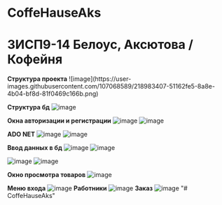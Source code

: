 
# CoffeHauseAks

<h1> 3ИСП9-14 Белоус, Аксютова /Кофейня </h1>
<b>Структура проекта</b>
![image](https://user-images.githubusercontent.com/107068589/218983407-51162fe5-8a8e-4b04-bf8d-81f0469c166b.png)

<b>Структура бд</b>
![image](https://user-images.githubusercontent.com/107068589/218983649-71c0cc96-172c-4d42-88f7-50a41a837eb6.png)

<b>Окна авторизации и регистрации</b>
![image](https://user-images.githubusercontent.com/107068589/218983778-118965bb-2660-4432-9dfc-9bd130a24abc.png)
![image](https://user-images.githubusercontent.com/107068589/218983840-799ad9a3-370d-4817-8c65-02d956ea5520.png)

<b> ADO NET </b>
![image](https://user-images.githubusercontent.com/107068589/218984191-05e7fdd6-3a2d-4281-ac3b-bb3e3bab21ae.png)
![image](https://user-images.githubusercontent.com/107068589/218985899-c95e9552-e845-4955-b5cc-56372672d286.png)

<b>Ввод данных в бд</b>
![image](https://user-images.githubusercontent.com/107068589/220342627-d665a008-c51d-4377-a2a1-aa817a41f0bf.png)
![image](https://user-images.githubusercontent.com/107068589/220342853-72dc3cf3-f3e0-4e63-8585-22aa0cc40e03.png)

![image](https://user-images.githubusercontent.com/107068589/220345135-0e2161f3-7815-4bfc-bad7-85383d563e8b.png)
![image](https://user-images.githubusercontent.com/107068589/220345817-615a6a79-8816-47e8-9f2a-e3e68984d2f1.png)

<b> Окно просмотра товаров</b>
![image](https://user-images.githubusercontent.com/107068589/220346656-f18fe0cc-d457-4335-a102-6e837881367f.png)

<b> Меню входа</b>
![image](https://user-images.githubusercontent.com/107068589/230775030-e7aa0f15-ed89-4484-8460-ddaada0f3172.png)
<b>Работники</b>
![image](https://user-images.githubusercontent.com/107068589/230775086-f18bae9c-5a1e-428d-af1b-10e7ea77470d.png)
<b>Заказ</b>
![image](https://user-images.githubusercontent.com/107068589/230775119-81f79212-a27b-499f-9757-18d6096f0210.png)
"# CoffeHauseAks" 

